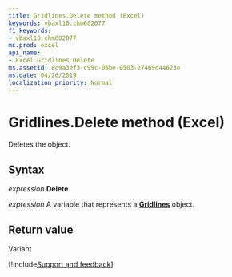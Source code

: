 ```yaml
---
title: Gridlines.Delete method (Excel)
keywords: vbaxl10.chm602077
f1_keywords:
- vbaxl10.chm602077
ms.prod: excel
api_name:
- Excel.Gridlines.Delete
ms.assetid: 8c9a3ef3-c99c-05be-0503-27469d44623e
ms.date: 04/26/2019
localization_priority: Normal
---
```



# Gridlines.Delete method (Excel)

Deletes the object.


## Syntax

_expression_.**Delete**

_expression_ A variable that represents a **[Gridlines](excel.gridlines(object).md)** object.


## Return value

Variant




[!include[Support and feedback](~/includes/feedback-boilerplate.md)]